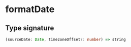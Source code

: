 # formatDate

## Type signature

<!-- prettier-ignore-start -->
```typescript
(sourceDate: Date, timezoneOffset?: number) => string
```
<!-- prettier-ignore-end -->

